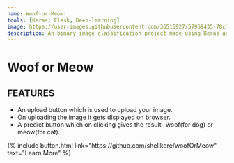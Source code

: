 ```yaml
---
name: Woof-or-Meow!
tools: [Keras, Flask, Deep-learning]
image: https://user-images.githubusercontent.com/36515927/57969435-78c7ee00-7994-11e9-906e-c49aa2fb21a0.png
description: An binary image classification project made using Keras and hosted on Flask.
---
```

# Woof or Meow

## FEATURES

* An upload button which is used to upload your image.
* On uploading the image it gets displayed on browser.
* A predict button which on clicking gives the result- woof(for dog) or meow(for cat).

<p class="text-center">
{% include button.html link="https://github.com/shellkore/woofOrMeow" text="Learn More" %}
</p>